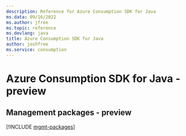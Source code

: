 ```yaml
---
description: Reference for Azure Consumption SDK for Java
ms.data: 09/16/2022
ms.author: jfree
ms.topic: reference
ms.devlang: java
title: Azure Consumption SDK for Java
author: joshfree
ms.service: consumption
---
```

# Azure Consumption SDK for Java - preview

## Management packages - preview
[!INCLUDE [mgmt-packages](consumption-mgmt-index.md)]